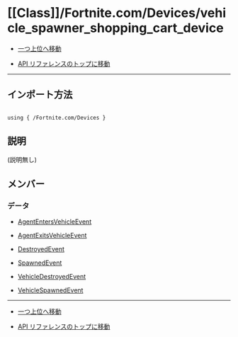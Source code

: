 # [[Class]]/Fortnite.com/Devices/vehicle_spawner_shopping_cart_device

- [一つ上位へ移動](../main.md)

- [API リファレンスのトップに移動](/main.md)

---

## インポート方法

```verse

using { /Fortnite.com/Devices }

```

## 説明

(説明無し)

## メンバー

### データ

- [AgentEntersVehicleEvent](./D_AgentEntersVehicleEvent/main.md)

- [AgentExitsVehicleEvent](./D_AgentExitsVehicleEvent/main.md)

- [DestroyedEvent](./D_DestroyedEvent/main.md)

- [SpawnedEvent](./D_SpawnedEvent/main.md)

- [VehicleDestroyedEvent](./D_VehicleDestroyedEvent/main.md)

- [VehicleSpawnedEvent](./D_VehicleSpawnedEvent/main.md)

---

- [一つ上位へ移動](../main.md)

- [API リファレンスのトップに移動](/main.md)
